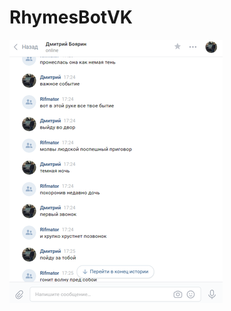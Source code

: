 # RhymesBotVK
![Image alt](https://github.com/BoyarinDmitriy/VKBotRhymes/blob/master/screenshots/scrn.png)
